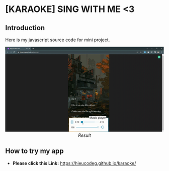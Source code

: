 # [KARAOKE] SING WITH ME <3

## Introduction

Here is my javascript source code for mini project.

<p align="center">
  <img src="demo/karaoke.gif" width=600><br/>
  <i>Result</i>
</p>

## How to try my app

-   **Please click this Link:** <a href="https://hieucodeg.github.io/karaoke/">https://hieucodeg.github.io/karaoke/</a>

